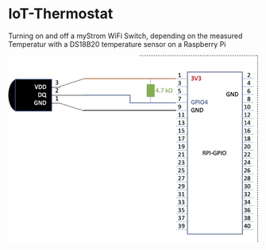 # IoT-Thermostat
Turning on and off a myStrom WiFi Switch, depending on the measured Temperatur with a DS18B20 temperature sensor on a Raspberry Pi


![how to connect sensor](/pic4readme/RPI-GPIO.jpg)
